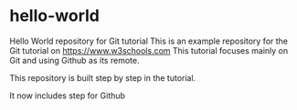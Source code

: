 # hello-world
Hello World repository for Git tutorial
This is an example repository for the Git tutorial on https://www.w3schools.com
This tutorial focuses mainly on  Git and using Github as its remote.

This repository is built step by step in the tutorial.

It now includes step for Github
